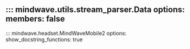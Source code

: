 ::: mindwave.utils.stream_parser.Data
    options:
        members: false
---

::: mindwave.headset.MindWaveMobile2
    options:
        show_docstring_functions: true
